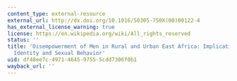 ```yaml
---
content_type: external-resource
external_url: http://dx.doi.org/10.1016/S0305-750X(00)00122-4
has_external_license_warning: true
license: https://en.wikipedia.org/wiki/All_rights_reserved
status: ''
title: 'Disempowerment of Men in Rural and Urban East Africa: Implications for Male
  Identity and Sexual Behavior'
uid: df48ee7c-4971-4645-9755-5cdd7306f0b1
wayback_url: ''
---
```

